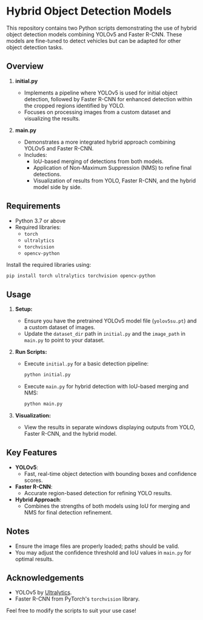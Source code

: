 # Hybrid Object Detection Models

This repository contains two Python scripts demonstrating the use of hybrid object detection models combining YOLOv5 and Faster R-CNN. These models are fine-tuned to detect vehicles but can be adapted for other object detection tasks.

## Overview

1. **initial.py**
   - Implements a pipeline where YOLOv5 is used for initial object detection, followed by Faster R-CNN for enhanced detection within the cropped regions identified by YOLO.
   - Focuses on processing images from a custom dataset and visualizing the results.

2. **main.py**
   - Demonstrates a more integrated hybrid approach combining YOLOv5 and Faster R-CNN.
   - Includes:
     - IoU-based merging of detections from both models.
     - Application of Non-Maximum Suppression (NMS) to refine final detections.
     - Visualization of results from YOLO, Faster R-CNN, and the hybrid model side by side.

## Requirements

- Python 3.7 or above
- Required libraries:
  - `torch`
  - `ultralytics`
  - `torchvision`
  - `opencv-python`

Install the required libraries using:
```bash
pip install torch ultralytics torchvision opencv-python
```

## Usage

1. **Setup:**
   - Ensure you have the pretrained YOLOv5 model file (`yolov5su.pt`) and a custom dataset of images.
   - Update the `dataset_dir` path in `initial.py` and the `image_path` in `main.py` to point to your dataset.

2. **Run Scripts:**
   - Execute `initial.py` for a basic detection pipeline:
     ```bash
     python initial.py
     ```
   - Execute `main.py` for hybrid detection with IoU-based merging and NMS:
     ```bash
     python main.py
     ```

3. **Visualization:**
   - View the results in separate windows displaying outputs from YOLO, Faster R-CNN, and the hybrid model.

## Key Features

- **YOLOv5**:
  - Fast, real-time object detection with bounding boxes and confidence scores.
- **Faster R-CNN**:
  - Accurate region-based detection for refining YOLO results.
- **Hybrid Approach**:
  - Combines the strengths of both models using IoU for merging and NMS for final detection refinement.

## Notes

- Ensure the image files are properly loaded; paths should be valid.
- You may adjust the confidence threshold and IoU values in `main.py` for optimal results.

## Acknowledgements

- YOLOv5 by [Ultralytics](https://github.com/ultralytics/yolov5).
- Faster R-CNN from PyTorch's `torchvision` library.

Feel free to modify the scripts to suit your use case!

